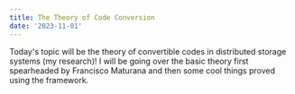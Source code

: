 ```yaml
---
title: The Theory of Code Conversion
date: '2023-11-01'
---
```


Today's topic will be the theory of convertible codes in distributed storage systems (my research)! I will be going over the basic theory first spearheaded by Francisco Maturana and then some cool things proved using the framework.